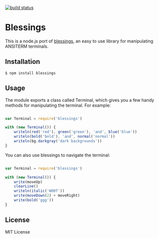 [![build status](https://secure.travis-ci.org/jussi-kalliokoski/node-blessings.png)](http://travis-ci.org/jussi-kalliokoski/node-blessings)
# Blessings

This is a node.js port of [blessings](http://pypi.python.org/pypi/blessings/), an easy to use library for manipulating ANSITERM terminals.

## Installation

```
$ npm install blessings
```

## Usage

The module exports a class called Terminal, which gives you a few handy methods for manipulating the terminal. For example:

```javascript

var Terminal = require('blessings')

with (new Terminal()) {
	writeln(red('red'), green('green'), 'and', blue('blue'))
	writeln(bold('bold'), 'and', normal('normal'))
	writeln(bg.darkgray('dark backgrounds'))
}

```

You can also use blessings to navigate the terminal:

```javascript

var Terminal = require('blessings')

with (new Terminal()) {
	write(moveUp)
	clearLine()
	writeln(italic('W00T'))
	write(moveDown(2) + moveRight)
	write(bold('ggg'))
}

```

## License

MIT License
